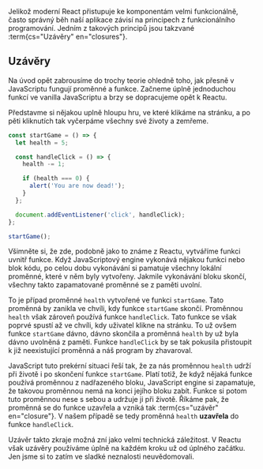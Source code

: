 Jelikož moderní React přistupuje ke komponentám velmi funkcionálně, často správný běh naší aplikace závisí na principech z funkcionálního programování. Jedním z takových principů jsou takzvané :term{cs="Uzávěry" en="closures"}.

## Uzávěry

Na úvod opět zabrousíme do trochy teorie ohledně toho, jak přesně v JavaScriptu fungují proměnné a funkce. Začneme úplně jednoduchou funkcí ve vanilla JavaScriptu a brzy se dopracujeme opět k Reactu.

Představme si nějakou uplně hloupu hru, ve které klikáme na stránku, a po pěti kliknutích tak vyčerpáme všechny své životy a zemřeme.

```js
const startGame = () => {
  let health = 5;

  const handleClick = () => {
    health -= 1;

    if (health === 0) {
      alert('You are now dead!');
    }
  };

  document.addEventListener('click', handleClick);
};

startGame();
```

Všimněte si, že zde, podobně jako to známe z Reactu, vytváříme funkci uvnitř funkce. Když JavaScriptový engine vykonává nějakou funkci nebo blok kódu, po celou dobu vykonávání si pamatuje všechny lokální proměnné, které v něm byly vytvořeny. Jakmile vykonávání bloku skončí, všechny takto zapamatované proměnné se z paměti uvolní.

To je případ proměnné `health` vytvořené ve funkci `startGame`. Tato proměnná by zanikla ve chvíli, kdy funkce `startGame` skončí. Proměnnou `health` však zároveň používá funkce `handleClick`. Tato funkce se však poprvé spustí až ve chvíli, kdy uživatel klikne na stránku. To už ovšem funkce `startGame` dávno, dávno skončila a proměnná `health` by už byla dávno uvolněná z paměti. Funkce `handleClick` by se tak pokusila přistoupit k již neexistující proměnná a náš program by zhavaroval.

JavaScript tuto prekérní situaci řeší tak, že za nás proměnnou `health` udrží při životě i po skončení funkce `startGame`. Platí totiž, že když nějaká funkce používá proměnnou z nadřazeného bloku, JavaScript engine si zapamatuje, že takovou proměnnou nemá na konci jejího bloku zabít. Funkce si potom tuto proměnnou nese s sebou a udržuje ji při životě. Říkáme pak, že proměnná se do funkce uzavřela a vzniká tak :term{cs="uzávěr" en="closure"}. V našem případě se tedy proměnná `health` **uzavřela** do funkce `handleClick`.

Uzávěr takto zkraje možná zní jako velmi technická záležitost. V Reactu však uzávěry používáme úplně na každém kroku už od úplného začátku. Jen jsme si to zatím ve sladké neznalosti neuvědomovali.
